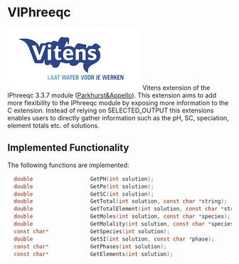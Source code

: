 # VIPhreeqc
![Vitens](https://github.com/AbelHeinsbroek/VIPhreeqc/raw/master/vitens.png)
Vitens extension of the IPhreeqc 3.3.7 module ([Parkhurst&Appello](http://wwwbrr.cr.usgs.gov/projects/GWC_coupled/phreeqc/)).
This extension aims to add more flexibility to the IPhreeqc module by exposing more information to the C extension. Instead of relying on SELECTED_OUTPUT this extensions enables users to directly gather information such as the pH, SC, speciation, element totals etc. of solutions.

## Implemented Functionality
The following functions are implemented:
```C
  double                  GetPH(int solution);
  double                  GetPe(int solution);
  double                  GetSC(int solution);
  double                  GetTotal(int solution, const char *string);
  double                  GetTotalElement(int solution, const char *string);
  double                  GetMoles(int solution, const char *species);
  double                  GetMolality(int solution, const char *species);
  const char*             GetSpecies(int solution);
  double                  GetSI(int solution, const char *phase);
  const char*             GetPhases(int solution);
  const char*             GetElements(int solution);
```


